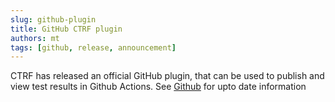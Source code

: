 ```yaml
---
slug: github-plugin
title: GitHub CTRF plugin
authors: mt
tags: [github, release, announcement]
---
```


CTRF has released an official GitHub plugin, that can be used to publish and view test results in Github Actions. See [Github](https://github.com/ctrf-io/github-actions-ctrf) for upto date information
